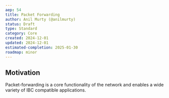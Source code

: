 ```yaml
---
aep: 54
title: Packet Forwarding
author: Anil Murty (@anilmurty)
status: Draft
type: Standard
category: Core
created: 2024-12-01
updated: 2024-12-01
estimated-completion: 2025-01-30
roadmap: minor
---
```


## Motivation

Packet-forwarding is a core functionality of the network and enables a wide variety of IBC compatible applications.